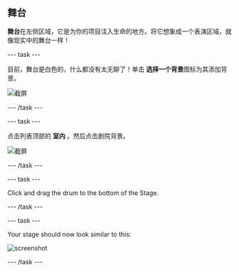 ## 舞台

**舞台**在左侧区域，它是为你的项目注入生命的地方。将它想象成一个表演区域，就像现实中的舞台一样！

\--- task \---

目前，舞台是白色的，什么都没有太无聊了！单击 **选择一个背景**图标为其添加背景。

![截屏](images/band-stage-choose.png)

\--- /task \---

\--- task \---

点击列表顶部的 **室内** 。然后点击剧院背景。

![截屏](images/band-backdrop.png)

\--- /task \---

\--- task \---

Click and drag the drum to the bottom of the Stage.

\--- /task \---

\--- task \---

Your stage should now look similar to this:

![screenshot](images/band-stage.png)

\--- /task \---